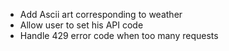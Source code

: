 - Add Ascii art corresponding to weather
- Allow user to set his API code
- Handle 429 error code when too many requests
